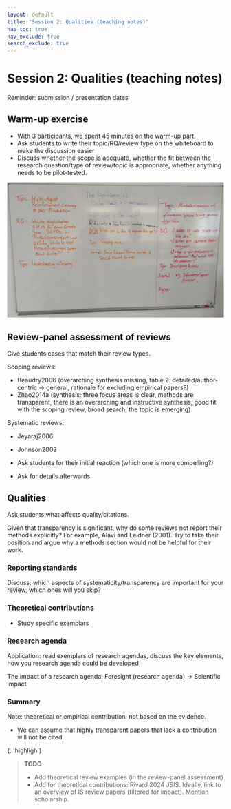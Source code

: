 ```yaml
---
layout: default
title: "Session 2: Qualities (teaching notes)"
has_toc: true
nav_exclude: true
search_exclude: true
---
```


# Session 2: Qualities (teaching notes)

Reminder: submission / presentation dates

## Warm-up exercise

- With 3 participants, we spent 45 minutes on the warm-up part.
- Ask students to write their topic/RQ/review type on the whiteboard to make the discussion easier
- Discuss whether the scope is adequate, whether the fit between the research question/type of review/topic is appropriate, whether anything needs to be pilot-tested.

![topics-whiteboard](../assets/day_2_topics.jpg)

## Review-panel assessment of reviews

Give students cases that match their review types.

Scoping reviews:

- Beaudry2006 (overarching synthesis missing, table 2: detailed/author-centric -> general, rationale for excluding empirical papers?)
- Zhao2014a (synthesis: three focus areas is clear, methods are transparent, there is an overarching and instructive synthesis, good fit with the scoping review, broad search, the topic is emerging)

Systematic reviews:

- Jeyaraj2006
- Johnson2002

- Ask students for their initial reaction (which one is more compelling?)
- Ask for details afterwards

## Qualities

Ask students what affects quality/citations.

Given that transparency is significant, why do some reviews not report their methods explicitly? For example, Alavi and Leidner (2001). Try to take their position and argue why a methods section would not be helpful for their work.

### Reporting standards

Discuss: which aspects of systematicity/transparency are important for your review, which ones will you skip?

### Theoretical contributions

- Study specific exemplars

### Research agenda

Application: read exemplars of research agendas, discuss the key elements, how you research agenda could be developed

The impact of a research agenda: Foresight (research agenda) -> Scientific impact

### Summary

Note: theoretical or empirical contribution: not based on the evidence.

- We can assume that highly transparent papers that lack a contribution will not be cited.


{: .highligh }
> **TODO**
> 
> - Add theoretical review examples (in the review-panel assessment)
> - Add for theoretical contributions: Rivard 2024 JSIS. Ideally, link to an overview of IS review papers (filtered for impact). Mention scholarship.
